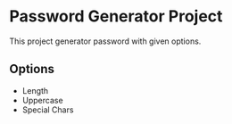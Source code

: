# Password Generator Project

This project generator password with given options.

## Options

- Length
- Uppercase
- Special Chars

